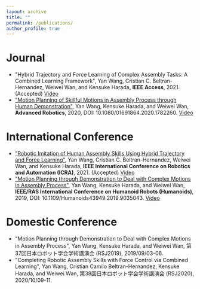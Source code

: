 ```yaml
---
layout: archive
title: ""
permalink: /publications/
author_profile: true
---
```


Journal
=======
* "Hybrid Trajectory and Force Learning of Complex Assembly Tasks: A Combined Learning Framework", Yan Wang, Cristian C. Beltran-Hernandez, Weiwei Wan, and Kensuke Harada, **IEEE Access**, 2021. (Accepted) [Video](https://youtu.be/HDnGQjQJXd4)
* ["Motion Planning of Skillful Motions in Assembly Process through Human Demonstration"](https://www.tandfonline.com/eprint/YRMDKSZYWTXVJZ5NZD9V/full?target=10.1080/01691864.2020.1782260), Yan Wang, Kensuke Harada, and Weiwei Wan, **Advanced Robotics**, 2020, DOI: 10.1080/01691864.2020.1782260. [Video](https://www.youtube.com/watch?v=u8Rb7uarc3k)

International Conference
========================
* ["Robotic Imitation of Human Assembly Skills Using Hybrid Trajectory and Force Learning"](https://arxiv.org/abs/2103.05912), Yan Wang, Cristian C. Beltran-Hernandez, Weiwei Wan, and Kensuke Harada, **IEEE International Conference on Robotics and Automation (ICRA)**, 2021. (Accepted) [Video](https://youtu.be/maBGRVagHVU)
* ["Motion Planning through Demonstration to Deal with Complex Motions in Assembly Process"](https://ieeexplore.ieee.org/abstract/document/9035043), Yan Wang, Kensuke Harada, and Weiwei Wan, **IEEE/RAS International Conference on Humanoid Robots (Humanoids)**, 2019, DOI: 10.1109/Humanoids43949.2019.9035043. [Video](https://www.youtube.com/watch?v=hQxP-YVKMwc)

Domestic Conference
===================
* "Motion Planning through Demonstration to Deal with Complex Motions in Assembly Process", Yan Wang, Kensuke Harada, and Weiwei Wan, 第37回日本ロボット学会学術講演会 (RSJ2019), 2019/09/03-06.
* "Completing Robotic Assembly Skills with Force Control via Combined Learning", Yan Wang, Cristian Camilo Beltran-Hernandez, Kensuke Harada, and Weiwei Wan, 第38回日本ロボット学会学術講演会 (RSJ2020), 2020/10/09-11.
